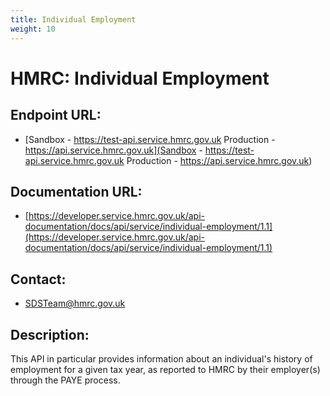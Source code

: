 ```yaml
---
title: Individual Employment
weight: 10
---
```


# HMRC: Individual Employment

## Endpoint URL:
 - [Sandbox - https://test-api.service.hmrc.gov.uk 
Production - https://api.service.hmrc.gov.uk](Sandbox - https://test-api.service.hmrc.gov.uk 
Production - https://api.service.hmrc.gov.uk)

## Documentation URL:
 - [https://developer.service.hmrc.gov.uk/api-documentation/docs/api/service/individual-employment/1.1](https://developer.service.hmrc.gov.uk/api-documentation/docs/api/service/individual-employment/1.1)

## Contact:
 - [SDSTeam@hmrc.gov.uk](mailto:SDSTeam@hmrc.gov.uk)

## Description:
This API in particular provides information about an individual's history of employment for a given tax year, as reported to HMRC by their employer(s) through the PAYE process.


